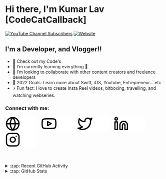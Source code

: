 # Hi there, I'm Kumar Lav [CodeCatCallback]

[![YouTube Channel Subscribers](https://img.shields.io/youtube/channel/subscribers/UCaNs4-sHJzz6Nd-JS_LqPXw)][youtube]
[![Website](https://img.shields.io/website?url=https%3A%2F%2Fkumarstslav.blogspot.com%2F)](https://kumarstslav.blogspot.com/)

## I'm a  Developer, and Vlogger!!

- 🔭 Check out my  Code's
- 🌱 I’m currently learning everything 🤣
- 👯 I’m looking to collaborate with other content creators and freelance developers
- 🥅 2022 Goals: Learn more about Swift, iOS, Youtube, Entrepreneur....etc
- ⚡ Fun fact: I love to create Insta Reel videos, bitboxing, travelling, and watching webseries.

### Connect with me:

[![website](./img/globe-light.svg)](https://toletnetworks.com/#gh-light-mode-only)
[![website](./img/globe-dark.svg)](https://toletnetworks.com/#gh-dark-mode-only)
&nbsp;&nbsp;
[![website](./img/youtube-light.svg)](https://youtube.com/c/TourWELL#gh-light-mode-only)
[![website](./img/youtube-dark.svg)](https://youtube.com/c/TourWELL#gh-dark-mode-only)
&nbsp;&nbsp;
[![website](./img/twitter-light.svg)](https://twitter.com/kumarstslav#gh-light-mode-only)
[![website](./img/twitter-dark.svg)](https://twitter.com/kumarstslav#gh-dark-mode-only)
&nbsp;&nbsp;
[![website](./img/linkedin-light.svg)](https://linkedin.com/in/kumar-lav#gh-light-mode-only)
[![website](./img/linkedin-dark.svg)](https://linkedin.com/in/kumar-lav#gh-dark-mode-only)
&nbsp;&nbsp;
[![website](./img/instagram-light.svg)](https://instagram.com/kumarlav_official#gh-light-mode-only)
[![website](./img/instagram-dark.svg)](https://instagram.com/kumarlav_official#gh-dark-mode-only)

<br />
<br />

<details>
  <summary>:zap: Recent GitHub Activity</summary>
  
<!--START_SECTION:activity-->
1. 🗣 Total Repo [#74](https://github.com/kumarlav0?tab=repositories) in 
2. 🗣 Best Repo [#73](https://github.com/kumarlav0/LoginUIWithAnimation) in 
<!--END_SECTION:activity-->

</details>

<details>
  <summary>:zap: GitHub Stats</summary>

  <img align="left" alt="codeSTACKr's GitHub Stats" src="https://github-readme-stats.vercel.app/api?username=codeSTACKr&show_icons=true&hide_border=false&title_color=ff652f&icon_color=FFE400&bg_color=09131B&text_color=ffffff&border_color=0c1a25" />

</details>

[website]: https://kumarstslav.blogspot.com/
[website]: https://toletnetworks.com/
[twitter]: https://twitter.com/kumarstslav
[youtube]: https://www.youtube.com/c/TourWELL
[youtube]: https://www.youtube.com/c/KumarLav
[instagram]: https://instagram.com/kumarlav_official
[linkedin]: https://linkedin.com/in/kumar-lav

